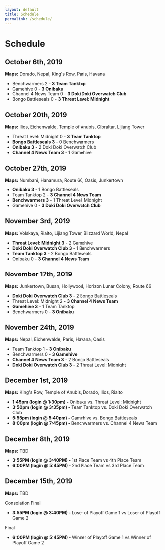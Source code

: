 ```yaml
---
layout: default
title: Schedule
permalink: /schedule/
---
```

<div class="container">
  <div class="row justify-content-center page-section-no-line">
    <div class="col-12 col-md-10 col-xl-8">
      <h1 class="text-center">Schedule</h1>
      <h2>October 6th, 2019</h2>
      <p><strong>Maps:</strong> Dorado, Nepal, King's Row, Paris, Havana</p>
      <ul>
        <li>Benchwarmers 2 - <strong>3 Team Tanktop</strong></li>
        <li>Gamehive 0 - <strong>3 Onibaku</strong></li>
        <li>Channel 4 News Team 0 - <strong>3 Doki Doki Overwatch Club</strong></li>
        <li>Bongo Battleseals 0 - <strong>3 Threat Level: Midnight</strong></li>
      </ul>
      <h2>October 20th, 2019</h2>
      <p><strong>Maps:</strong> Ilios, Eichenwalde, Temple of Anubis, Gibraltar, Lijiang Tower</p>
      <ul>
        <li>Threat Level: Midnight 0 - <strong>3 Team Tanktop</strong></li>
        <li><strong>Bongo Battleseals 3</strong> - 0 Benchwarmers</li>
        <li><strong>Onibaku 3</strong> - 2 Doki Doki Overwatch Club</li>
        <li><strong>Channel 4 News Team 3</strong> - 1 Gamehive</li>
      </ul>
      <h2>October 27th, 2019</h2>
      <p><strong>Maps:</strong> Numbani, Hanamura, Route 66, Oasis, Junkertown</p>
      <ul>
        <li><strong>Onibaku 3 </strong> - 1 Bongo Battleseals</li>
        <li>Team Tanktop 2 - <strong>3 Channel 4 News Team</strong></li>
        <li><strong>Benchwarmers 3</strong> - 1 Threat Level: Midnight</li>
        <li>Gamehive 0 - <strong>3 Doki Doki Overwatch Club</strong></li>
      </ul>      
      <h2>November 3rd, 2019</h2>
      <p><strong>Maps:</strong> Volskaya, Rialto, Lijiang Tower, Blizzard World, Nepal</p>
      <ul>
        <li><strong>Threat Level: Midnight 3</strong> - 2 Gamehive</li>
        <li><strong>Doki Doki Overwatch Club 3</strong> - 1 Benchwarmers</li>
        <li><strong>Team Tanktop 3</strong> - 2 Bongo Battleseals</li>
        <li>Onibaku 0 - <strong>3 Channel 4 News Team</strong></li>
      </ul>      
      <h2>November 17th, 2019</h2>
      <p><strong>Maps:</strong> Junkertown, Busan, Hollywood, Horizon Lunar Colony, Route 66</p>
      <ul>
        <li><strong> Doki Doki Overwatch Club 3</strong> - 2 Bongo Battleseals</li>
        <li>Threat Level: Midnight 2 - <strong>3 Channel 4 News Team</strong></li>
        <li><strong>Gamehive 3</strong> - 1 Team Tanktop</li>
        <li>Benchwarmers 0 - <strong>3 Onibaku</strong></li>
      </ul>
      <h2>November 24th, 2019</h2>
      <p><strong>Maps:</strong> Nepal, Eichenwalde, Paris, Havana, Oasis</p>
      <ul>
        <li>Team Tanktop 1 - <strong>3 Onibaku</strong></li>
        <li> Benchwarmers 0 - <strong>3 Gamehive</strong></li>
        <li><strong> Channel 4 News Team 3</strong> - 2 Bongo Battleseals</li>
        <li><strong>Doki Doki Overwatch Club 3</strong> - 2 Threat Level: Midnight</li>
      </ul>
      <h2>December 1st, 2019</h2>
      <p><strong>Maps:</strong> King's Row, Temple of Anubis, Dorado, Ilios, Rialto</p>
      <ul>
        <li><strong>1:45pm (login @ 1:30pm) - </strong> Onibaku vs. Threat Level: Midnight</li>
        <li><strong>3:50pm (login @ 3:35pm) - </strong> Team Tanktop vs. Doki Doki Overwatch Club</li>
        <li><strong>5:55pm (login @ 5:40pm) - </strong> Gamehive vs. Bongo Battleseals</li>
        <li><strong>8:00pm (login @ 7:45pm) - </strong> Benchwarmers vs. Channel 4 News Team</li>
      </ul>
      <h2>December 8th, 2019</h2>
      <p><strong>Maps:</strong> TBD</p>
      <ul>
          <li><strong>3:55PM (login @ 3:40PM) - </strong> 1st Place Team vs 4th Place Team</li>
          <li><strong>6:00PM (login @ 5:45PM) - </strong> 2nd Place Team vs 3rd Place Team</li>
      </ul>
      <h2>December 15th, 2019</h2>
      <p><strong>Maps:</strong> TBD</p>
      <p>Consolation Final</p>
      <ul>
      <li><strong>3:55PM (login @ 3:40PM) - </strong> Loser of Playoff Game 1 vs Loser of Playoff Game 2</li>
      </ul>
      <p>Final</p>
      <ul>
      <li><strong>6:00PM (login @ 5:45PM) - </strong> Winner of Playoff Game 1 vs Winner of Playoff Game 2</li>
      </ul>
    </div>
  </div>
</div>

